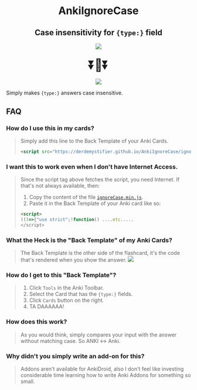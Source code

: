 # <div align="center">AnkiIgnoreCase</div>
## <div align="center">Case insensitivity for `{type:}` field</div>



<p align="center">
    <img src="https://user-images.githubusercontent.com/124774256/221641621-398786be-3589-491e-84fa-3c605af4e61d.png">
</p>

### <div align="center" style="font-size:2em;">⏬🔽⏬</div>

<p align="center">
    <img src="https://user-images.githubusercontent.com/124774256/221641707-6180aeac-91a7-47e8-86ee-b009d5c62dc0.png">
</p>

Simply makes `{type:}` answers case insensitive.


## FAQ

### How do I use this in my cards?

>Simply add this line to the Back Template of your Anki Cards.
>
>```html
><script src="https://derdemystifier.github.io/AnkiIgnoreCase/ignoreCase.min.js"></script>
>```

### I want this to work even when I don't have Internet Access.

>Since the script tag above fetches the script, you need Internet. If that's not always available, then:
>1. Copy the content of the file [`ignoreCase.min.js`](https://derdemystifier.github.io/AnkiIgnoreCase/ignoreCase.min.js).
>2. Paste it in the Back Template of your Anki card like so:
>```html
><script>
>(()=>{"use strict";!function() ....etc.....
></script>
>```

### What the Heck is the "Back Template" of my Anki Cards?

>The Back Template is the other side of the flashcard, it's the code that's rendered when you show the answer. 
>![](https://user-images.githubusercontent.com/124774256/221641761-32b6d22f-2508-465a-bf50-c29f90e7df5c.png)

### How do I get to this "Back Template"?

>1. Click `Tools` in the Anki Toolbar.
>2. Select the Card that has the `{type:}` fields.
>3. Click `Cards` button on the right.
>4. TA DAAAAAA!

### How does this work?

>As you would think, simply compares your input with the answer without matching case. So ANKI ↔ Anki.

### Why didn't you simply write an add-on for this?

>Addons aren't available for AnkiDroid, also I don't feel like investing considerable time learning how to write Anki Addons for something so small.